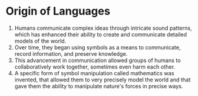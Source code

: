 # Origin of Languages

1. Humans communicate complex ideas through intricate sound patterns, which has enhanced their ability to create and communicate detailed models of the world.
3. Over time, they began using symbols as a means to communicate, record information, and preserve knowledge.
4. This advancement in communication allowed groups of humans to collaboratively work together, sometimes even harm each other.
5. A specific form of symbol manipulation called mathematics was invented, that allowed them to very precisely model the world and that gave them the ability to manipulate nature's forces in precise ways.
